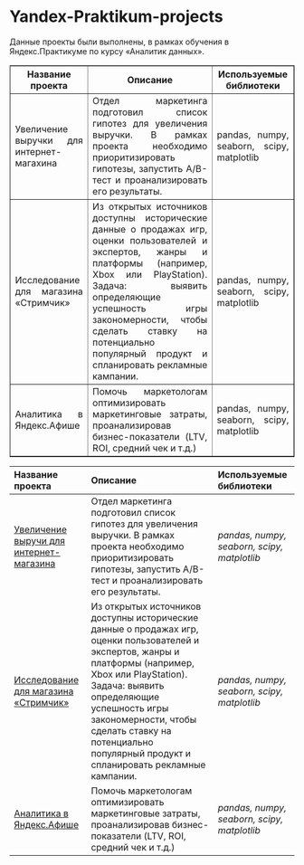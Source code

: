 # Yandex-Praktikum-projects
Данные проекты были выполнены, в рамках обучения в Яндекс.Практикуме по курсу «Аналитик данных». 
<br>
<table border="1" width="100%" cellpadding="5" font-size="9pt" font-family="Arial">
    <tr align="center">
        <th>Название проекта</th>
        <th>Описание</th>
        <th>Используемые библиотеки</th>
    </tr>
    <tr align="justify">
        <td>Увеличение выручки для интернет-магахина</th>
        <td>Отдел маркетинга подготовил список гипотез для увеличения выручки. В рамках проекта необходимо приоритизировать гипотезы, запустить A/B-тест и проанализировать его результаты.</th>
        <td>pandas, numpy, seaborn, scipy, matplotlib</th>
    </tr>
    <tr align="justify">
        <td>Исследование для магазина «Стримчик»</th>
        <td> Из открытых источников доступны исторические данные о продажах игр, оценки пользователей и экспертов, жанры и платформы (например, Xbox или PlayStation). Задача: выявить определяющие успешность игры закономерности, чтобы сделать ставку на потенциально популярный продукт и спланировать рекламные кампании.</th>
        <td>pandas, numpy, seaborn, scipy, matplotlib</th>
    </tr>
    <tr align="justify">
        <td>Аналитика в Яндекс.Афише</th>
        <td>Помочь маркетологам оптимизировать маркетинговые затраты, проанализировав бизнес-показатели (LTV, ROI, средний чек и т.д.)</th>
        <td>pandas, numpy, seaborn, scipy, matplotlib</th>
    </tr>
    
   | Название проекта | Описание | Используемые библиотеки | 
| :---------------------- | :---------------------- | :---------------------- |
| [Увеличение выручи для интернет-магазина](https://github.com/eka-pavlova/Yandex-Praktikum-projects/tree/master/%D0%A3%D0%B2%D0%B5%D0%BB%D0%B8%D1%87%D0%B5%D0%BD%D0%B8%D0%B5%20%D0%B2%D1%8B%D1%80%D1%83%D1%87%D0%BA%D0%B8%20%D0%B4%D0%BB%D1%8F%20%D0%B8%D0%BD%D1%82%D0%B5%D1%80%D0%BD%D0%B5%D1%82-%D0%BC%D0%B0%D0%B3%D0%B0%D0%B7%D0%B8%D0%BD%D0%B0) | Отдел маркетинга подготовил список гипотез для увеличения выручки. В рамках проекта необходимо приоритизировать гипотезы, запустить A/B-тест и проанализировать его результаты.| *pandas, numpy, seaborn, scipy, matplotlib* |
| [Исследование для магазина «Стримчик»](https://github.com/eka-pavlova/Yandex-Praktikum-projects/tree/master/%D0%98%D1%81%D1%81%D0%BB%D0%B5%D0%B4%D0%BE%D0%B2%D0%B0%D0%BD%D0%B8%D0%B5%20%D0%B4%D0%BB%D1%8F%20%D0%BC%D0%B0%D0%B3%D0%B0%D0%B7%D0%B8%D0%BD%D0%B0%20%D0%A1%D1%82%D1%80%D0%B8%D0%BC%D1%87%D0%B8%D0%BA) | Из открытых источников доступны исторические данные о продажах игр, оценки пользователей и экспертов, жанры и платформы (например, Xbox или PlayStation). Задача: выявить определяющие успешность игры закономерности, чтобы сделать ставку на потенциально популярный продукт и спланировать рекламные кампании.| *pandas, numpy, seaborn, scipy, matplotlib* |
| [Аналитика в Яндекс.Афише](https://github.com/eka-pavlova/Yandex-Praktikum-projects/tree/master/%D0%90%D0%BD%D0%B0%D0%BB%D0%B8%D1%82%D0%B8%D0%BA%D0%B0%20%D0%B2%20%D0%AF%D0%BD%D0%B4%D0%B5%D0%BA%D1%81%20%D0%90%D1%84%D0%B8%D1%88%D0%B5) |Помочь маркетологам оптимизировать маркетинговые затраты, проанализировав бизнес-показатели (LTV, ROI, средний чек и т.д.)| *pandas, numpy, seaborn, scipy, matplotlib* |

